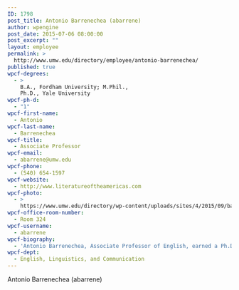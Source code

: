 ```yaml
---
ID: 1798
post_title: Antonio Barrenechea (abarrene)
author: wpengine
post_date: 2015-07-06 08:00:00
post_excerpt: ""
layout: employee
permalink: >
  http://www.umw.edu/directory/employee/antonio-barrenechea/
published: true
wpcf-degrees:
  - >
    B.A., Fordham University; M.Phil.,
    Ph.D., Yale University
wpcf-ph-d:
  - "1"
wpcf-first-name:
  - Antonio
wpcf-last-name:
  - Barrenechea
wpcf-title:
  - Associate Professor
wpcf-email:
  - abarrene@umw.edu
wpcf-phone:
  - (540) 654-1597
wpcf-website:
  - http://www.literatureoftheamericas.com
wpcf-photo:
  - >
    https://www.umw.edu/directory/wp-content/uploads/sites/4/2015/09/barranchea.jpg
wpcf-office-room-number:
  - Room 324
wpcf-username:
  - abarrene
wpcf-biography:
  - 'Antonio Barrenechea, Associate Professor of English, earned a Ph.D. (2005) and M.Phil. (2001) from Yale University, after receiving a B.A. (1998) from Fordham University. All of his degrees are in Comparative Literature. Dr. Barrenechea is an expert on Literature of the Americas, and in Cinema Studies. He is the author of America Unbound: Encyclopedic Literature and Hemispheric Studies (University of New Mexico Press, forthcoming), a study of the imagination of history in big novels from Mexico, Canada, and the U.S. His most recent publications include an article that contributes to the decennial “state of the discipline” report of the American Comparative Literature Association, and a career retrospective essay on Thomas Pynchon for American Book Review (forthcoming). He will be on leave in 2016-17 to complete part of a project on the inter-American dimensions of exploitation cinemas. He presently serves on the advisory boards of the Comparative American Literature Association, the International American Studies Association, the International Association for Inter-American Studies, and Comparative American Studies: An International Journal.'
wpcf-dept:
  - English, Linguistics, and Communication
---
```

Antonio Barrenechea (abarrene)